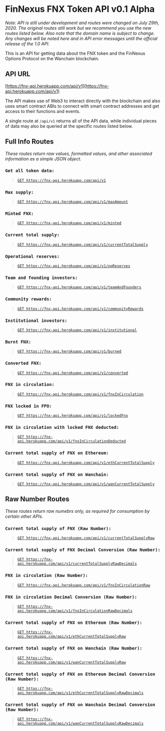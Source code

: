 # FinNexus FNX Token API v0.1 Alpha

*Note: API is still under development and routes were changed on July 29th, 2020. The original routes still work but we recommend you use the new routes listed below. Also note that the domain name is subject to change. Any changes will be noted here and in API error messages until the official release of the 1.0 API.*

This is an API for getting data about the FNX token and the FinNexus Options Protocol on the Wanchain blockchain.

## API URL

[https://fnx-api.herokuapp.com/api/v1](https://fnx-api.herokuapp.com/api/v1)

The API makes use of Web3 to interact directly with the blockchain and also uses smart contract ABIs to connect with smart contract addresses and get access to their functions and events. 

A single route at `/api/v1` returns all of the API data, while individual pieces of data may also be queried at the specific routes listed below.

## Full Info Routes
*These routes return raw values, formatted values, and other associated information as a simple JSON object.*

### `Get all token data:` 

> [`GET https://fnx-api.herokuapp.com/api/v1`](https://fnx-api.herokuapp.com/api/v1)

### `Max supply:`
> [`GET https://fnx-api.herokuapp.com/api/v1/maxAmount`](https://fnx-api.herokuapp.com/api/v1/maxAmount) 

### `Minted FNX:`
> [`GET https://fnx-api.herokuapp.com/api/v1/minted`](https://fnx-api.herokuapp.com/api/v1/minted)

### `Current total supply:`
> [`GET https://fnx-api.herokuapp.com/api/v1/currentTotalSupply`](https://fnx-api.herokuapp.com/api/v1/currentTotalSupply) 

### `Operational reserves:`
> [`GET https://fnx-api.herokuapp.com/api/v1/opReserves`](https://fnx-api.herokuapp.com/api/v1/opReserves)    

### `Team and founding investors:`
> [`GET https://fnx-api.herokuapp.com/api/v1/teamAndFounders`](https://fnx-api.herokuapp.com/api/v1/teamAndFounders) 

### `Community rewards:`
> [`GET https://fnx-api.herokuapp.com/api/v1/communityRewards`](https://fnx-api.herokuapp.com/api/v1/communityRewards)

### `Institutional investors:`
> [`GET https://fnx-api.herokuapp.com/api/v1/institutional`](https://fnx-api.herokuapp.com/api/v1/institutional) 

### `Burnt FNX:`
> [`GET https://fnx-api.herokuapp.com/api/v1/burned`](https://fnx-api.herokuapp.com/api/v1/burned)    

### `Converted FNX:`
> [`GET https://fnx-api.herokuapp.com/api/v1/converted`](https://fnx-api.herokuapp.com/api/v1/converted)

### `FNX in circulation:` 
> [`GET https://fnx-api.herokuapp.com/api/v1/fnxInCirculation`](https://fnx-api.herokuapp.com/api/v1/fnxInCirculation)

### `FNX locked in FPO:`
> [`GET https://fnx-api.herokuapp.com/api/v1/lockedFnx`](https://fnx-api.herokuapp.com/api/v1/lockedFnx)    

### `FNX in circulation with locked FNX deducted:` 
> [`GET https://fnx-api.herokuapp.com/api/v1/fnxInCirculationDeducted`](https://fnx-api.herokuapp.com/api/v1/fnxInCirculationDeducted)

### `Current total supply of FNX on Ethereum:` 
> [`GET https://fnx-api.herokuapp.com/api/v1/ethCurrentTotalSupply`](https://fnx-api.herokuapp.com/api/v1/ethCurrentTotalSupply)

### `Current total supply of FNX on Wanchain:` 
> [`GET https://fnx-api.herokuapp.com/api/v1/wanCurrentTotalSupply`](https://fnx-api.herokuapp.com/api/v1/wanCurrentTotalSupply)

## Raw Number Routes 
*These routes return raw numebrs only, as required for consumption by certain other APIs.*

### `Current total supply of FNX (Raw Number):` 
> [`GET https://fnx-api.herokuapp.com/api/v1/currentTotalSupplyRaw`](https://fnx-api.herokuapp.com/api/v1/currentTotalSupplyRaw)

### `Current total supply of FNX Decimal Conversion (Raw Number):` 
> [`GET https://fnx-api.herokuapp.com/api/v1/currentTotalSupplyRawDecimals`](https://fnx-api.herokuapp.com/api/v1/currentTotalSupplyRawDecimals)

### `FNX in circulation (Raw Number):` 
> [`GET https://fnx-api.herokuapp.com/api/v1/fnxInCirculationRaw`](https://fnx-api.herokuapp.com/api/v1/fnxInCirculationRaw)

### `FNX in circulation Decimal Conversion (Raw Number):` 
> [`GET https://fnx-api.herokuapp.com/api/v1/fnxInCirculationRawDecimals`](https://fnx-api.herokuapp.com/api/v1/fnxInCirculationRawDecimals)

### `Current total supply of FNX on Ethereum (Raw Number):` 
> [`GET https://fnx-api.herokuapp.com/api/v1/ethCurrentTotalSupplyRaw`](https://fnx-api.herokuapp.com/api/v1/ethCurrentTotalSupplyRaw)

### `Current total supply of FNX on Wanchain (Raw Number):` 
> [`GET https://fnx-api.herokuapp.com/api/v1/wanCurrentTotalSupplyRaw`](https://fnx-api.herokuapp.com/api/v1/wanCurrentTotalSupplyRaw)

### `Current total supply of FNX on Ethereum Decimal Conversion (Raw Number):` 
> [`GET https://fnx-api.herokuapp.com/api/v1/ethCurrentTotalSupplyRawDecimals`](https://fnx-api.herokuapp.com/api/v1/ethCurrentTotalSupplyRawDecimals)

### `Current total supply of FNX on Wanchain Decimal Conversion (Raw Number):` 
> [`GET https://fnx-api.herokuapp.com/api/v1/wanCurrentTotalSupplyRawDecimals`](https://fnx-api.herokuapp.com/api/v1/wanCurrentTotalSupplyRawDecimals)